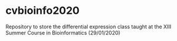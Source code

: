 # cvbioinfo2020

Repository to store the differential expression class taught at the XIII Summer Course in Bioinformatics (29/01/2020)
